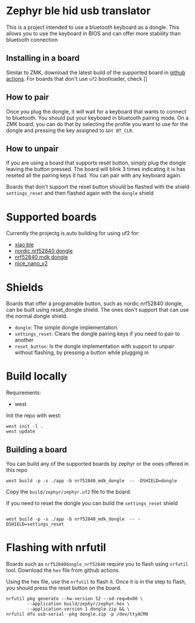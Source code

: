 
# Zephyr ble hid usb translator
This is a project intended to use a bluetooth keyboard as a dongle. 
This allows you to use the keyboard in BIOS and can offer more stability than bluetooth connection

## Installing in a board
Similar to ZMK, download the latest build of the supported board in [github actions](https://github.com/charlesmst/zephyr-ble-hid-usb-translator/actions). For boards that don't use `uf2` bootloader, check []

## How to pair
Once you plug the dongle, it will wait for a keyboard that wants to connect to bluetooth. You should put your keyboard in bluetooth pairing mode. On a ZMK board, you can do that by selecting the profile you want to use for the dongle and pressing the key assigned to `&bt BT_CLR`.

## How to unpair

If you are using a board that supports reset button, simply plug the dongle leaving the button pressed. The board will blink 3 times indicating it is has reseted all the pairing keys it had. You can pair with any keyboard again.

Boards that don't support the reset button should be flashed with the shield `settings_reset` and then flashed again with the `dongle` shield

# Supported boards
Currently the projectg is auto building for using uf2 for:
- [xiao ble](https://www.seeedstudio.com/Seeed-XIAO-BLE-nRF52840-p-5201.html)
- [nordic nrf52840 dongle](https://docs.zephyrproject.org/latest/boards/arm/nrf52840dongle_nrf52840/doc/index.html)
- [nrf52840 mdk dongle](https://wiki.makerdiary.com/nrf52840-mdk-usb-dongle/)
- [nice\_nano\_v2](https://nicekeyboards.com/nice-nano/)


# Shields
Boards that offer a programable button, such as nordic nrf52840 dongle, can be built using reset\_dongle shield. The ones don't support that can use the normal dongle shield.

- `dongle`: The simple dongle implementation.
- `settings_reset`: Clears the dongle pairing keys if you need to pair to another
- `reset_button`: Is the dongle implementation with support to unpair without flashing, by pressing a button while plugging in

# Build locally

Requirements: 
- west

Init the repo with west:
```
west init -l .
west update
```

## Building a board

You can build any of the supported boards by zephyr or the ones offered in this repo

```
west build -p -s ./app -b nrf52840_mdk_dongle  -- -DSHIELD=dongle
```

Copy the `build/zephyr/zephyr.uf2` file to the board.

If you need to reset the dongle you can build the `settings_reset` shield

```

west build -p -s ./app -b nrf52840_mdk_dongle  -- -DSHIELD=settings_reset

```

# Flashing with nrfutil
Boards such as `nrf52840dongle_nrf52840` require you to flash using `nrfutil` tool. Download the `hex` file from github actions.

Using the hex file, use the `nrfutil` to flash it. Once it is in the step to flash, you should press the reset button on the board.
```
nrfutil pkg generate --hw-version 52 --sd-req=0x00 \
        --application build/zephyr/zephyr.hex \
        --application-version 1 dongle.zip && \
nrfutil dfu usb-serial -pkg dongle.zip -p /dev/ttyACM0
```
